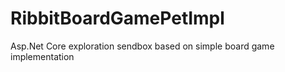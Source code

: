 # RibbitBoardGamePetImpl
Asp.Net Core exploration sendbox based on simple board game implementation

